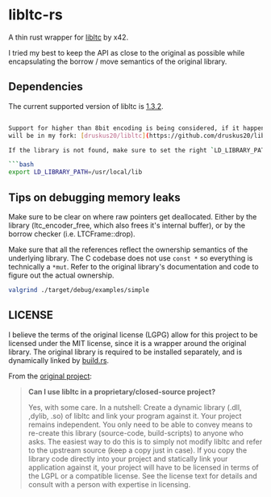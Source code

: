 # libltc-rs

A thin rust wrapper for [libltc](https://github.com/x42/libltc) by x42.

I tried my best to keep the API as close to the original as possible while
encapsulating the borrow / move semantics of the original library.

## Dependencies

The current supported version of libltc is [1.3.2](https://github.com/x42/libltc/releases/tag/v1.3.2).

```bash

Support for higher than 8bit encoding is being considered, if it happens, it
will be in my fork: [druskus20/libltc](https://github.com/druskus20/libltc). 

If the library is not found, make sure to set the right `LD_LIBRARY_PATH`:

```bash
export LD_LIBRARY_PATH=/usr/local/lib 
```

## Tips on debugging memory leaks

Make sure to be clear on where raw pointers get deallocated. Either by the
library (ltc_encoder_free, which also frees it's internal buffer), or by the
borrow checker (i.e. LTCFrame::drop).

Make sure that all the references reflect the ownership semantics of the
underlying library. The C codebase does not use `const *` so everything is
technically a `*mut`. Refer to the original library's documentation and code to
figure out the actual ownership.

```bash
valgrind ./target/debug/examples/simple
```

## LICENSE

I believe the terms of the original license (LGPG) allow for this project to be
licensed under the MIT license, since it is a wrapper around the original
library. The original library is required to be installed separately, and
is dynamically linked by [build.rs](./build.rs).

From the [original project](https://x42.github.io/libltc/index.html):

> **Can I use libltc in a proprietary/closed-source project?**
>
> Yes, with some care. In a nutshell: Create a dynamic library (.dll, ,dylib,
> .so) of libltc and link your program against it. Your project remains
> independent. You only need to be able to convey means to re-create this
> library (source-code, build-scripts) to anyone who asks. The easiest way to
> do this is to simply not modify libltc and refer to the upstream source (keep
> a copy just in case). If you copy the library code directly into your project
> and statically link your application against it, your project will have to be
> licensed in terms of the LGPL or a compatible license. See the license text
> for details and consult with a person with expertise in licensing.

